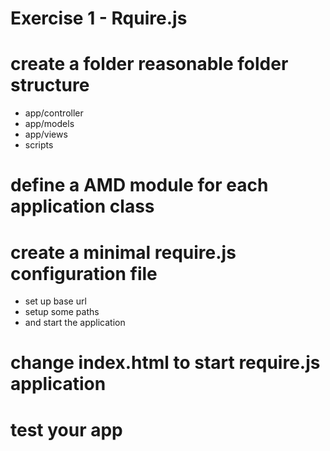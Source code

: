Exercise 1 - Rquire.js
======================

# create a folder reasonable folder structure
  - app/controller
  - app/models
  - app/views
  - scripts

# define a AMD module for each application class

# create a minimal require.js configuration file
  - set up base url
  - setup some paths
  - and start the application

# change index.html to start require.js application

# test your app
